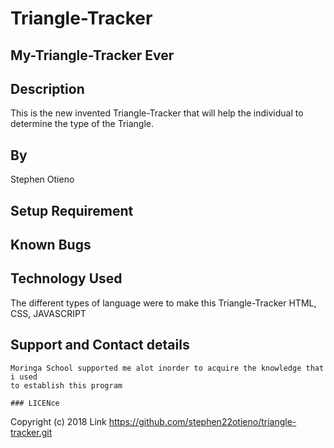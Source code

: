 # Triangle-Tracker

## My-Triangle-Tracker Ever

## Description
  This is the new invented Triangle-Tracker that will help the individual to determine 
  the type of the Triangle.
  
 ## By
  Stephen Otieno
  
  ## Setup Requirement
    
    
  ## Known Bugs
  
  ## Technology Used
   The different types of language were to make this Triangle-Tracker
   HTML, CSS, JAVASCRIPT
   
   ## Support and Contact details
    Moringa School supported me alot inorder to acquire the knowledge that i used
    to establish this program
    
    ### LICENce
  
  Copyright (c) 2018
Link  https://github.com/stephen22otieno/triangle-tracker.git
